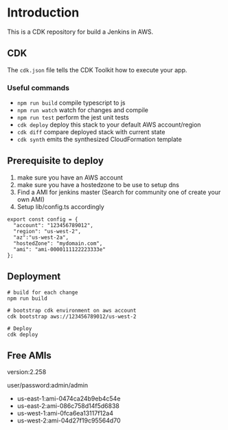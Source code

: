 # Introduction

This is a CDK repository for build a Jenkins in AWS.

## CDK

The `cdk.json` file tells the CDK Toolkit how to execute your app.

### Useful commands

 * `npm run build`   compile typescript to js
 * `npm run watch`   watch for changes and compile
 * `npm run test`    perform the jest unit tests
 * `cdk deploy`      deploy this stack to your default AWS account/region
 * `cdk diff`        compare deployed stack with current state
 * `cdk synth`       emits the synthesized CloudFormation template

## Prerequisite to deploy

1. make sure you have an AWS account
2. make sure you have a hostedzone to be use to setup dns
3. Find a AMI for jenkins master (Search for community one of create your own AMI)
4. Setup lib/config.ts accordingly

```
export const config = {
  "account": "123456789012",
  "region": "us-west-2",
  "az":"us-west-2a",
  "hostedZone": "mydomain.com",
  "ami": "ami-0000111122223333e"
};

```

## Deployment

```
# build for each change
npm run build 

# bootstrap cdk environment on aws account
cdk bootstrap aws://123456789012/us-west-2

# Deploy
cdk deploy
```

## Free AMIs

version:2.258

user/password:admin/admin

* us-east-1:ami-0474ca24b9eb4c54e
* us-east-2:ami-086c758d14f5d6838
* us-west-1:ami-0fca6ea13117f12a4
* us-west-2:ami-04d27f19c95564d70
